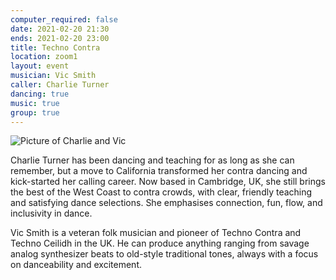 ```yaml
---
computer_required: false
date: 2021-02-20 21:30
ends: 2021-02-20 23:00
title: Techno Contra
location: zoom1
layout: event
musician: Vic Smith
caller: Charlie Turner
dancing: true
music: true
group: true
---
```

![Picture of Charlie and Vic]({{site.baseurl}}/assets/event_techno_contra.jpg)

Charlie Turner has been dancing and teaching for as long as she can remember, but a move to California transformed her contra dancing and kick-started her calling career. Now based in Cambridge, UK, she still brings the best of the West Coast to contra crowds, with clear, friendly teaching and satisfying dance selections. She emphasises connection, fun, flow, and inclusivity in dance.

Vic Smith is a veteran folk musician and pioneer of Techno Contra and Techno Ceilidh in the UK. He can produce anything ranging from savage analog synthesizer beats to old-style traditional tones, always with a focus on danceability and excitement.
